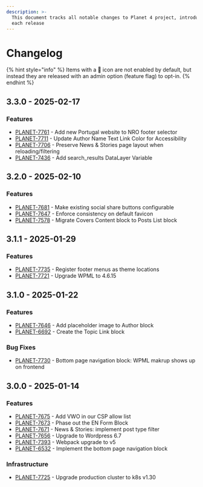 ```yaml
---
description: >-
  This document tracks all notable changes to Planet 4 project, introduced on
  each release
---
```


# Changelog

{% hint style="info" %}
Items with a 🔑 icon are not enabled by default, but instead they are released with an admin option (feature flag) to opt-in.
{% endhint %}

## 3.3.0 - 2025-02-17

### Features

- [PLANET-7761](https://jira.greenpeace.org/browse/PLANET-7761) - Add new Portugal website to NRO footer selector
- [PLANET-7711](https://jira.greenpeace.org/browse/PLANET-7711) - Update Author Name Text Link Color for Accessibility
- [PLANET-7706](https://jira.greenpeace.org/browse/PLANET-7706) - Preserve News & Stories page layout when reloading/filtering
- [PLANET-7436](https://jira.greenpeace.org/browse/PLANET-7436) - Add search_results DataLayer Variable

## 3.2.0 - 2025-02-10

### Features

- [PLANET-7681](https://jira.greenpeace.org/browse/PLANET-7681) - Make existing social share buttons configurable
- [PLANET-7647](https://jira.greenpeace.org/browse/PLANET-7647) - Enforce consistency on default favicon
- [PLANET-7578](https://jira.greenpeace.org/browse/PLANET-7578) - Migrate Covers Content block to Posts List block

## 3.1.1 - 2025-01-29

### Features

- [PLANET-7735](https://jira.greenpeace.org/browse/PLANET-7735) - Register footer menus as theme locations
- [PLANET-7721](https://jira.greenpeace.org/browse/PLANET-7721) - Upgrade WPML to 4.6.15

## 3.1.0 - 2025-01-22

### Features

- [PLANET-7646](https://jira.greenpeace.org/browse/PLANET-7646) - Add placeholder image to Author block
- [PLANET-6692](https://jira.greenpeace.org/browse/PLANET-6692) - Create the Topic Link block

### Bug Fixes

- [PLANET-7730](https://jira.greenpeace.org/browse/PLANET-7730) - Bottom page navigation block: WPML makrup shows up on frontend

## 3.0.0 - 2025-01-14

### Features

* [PLANET-7675](https://jira.greenpeace.org/browse/PLANET-7675) - Add VWO in our CSP allow list
* [PLANET-7673](https://jira.greenpeace.org/browse/PLANET-7673) - Phase out the EN Form Block
* [PLANET-7671](https://jira.greenpeace.org/browse/PLANET-7671) - News & Stories: implement post type filter
* [PLANET-7656](https://jira.greenpeace.org/browse/PLANET-7656) - Upgrade to Wordpress 6.7
* [PLANET-7393](https://jira.greenpeace.org/browse/PLANET-7393) - Webpack upgrade to v5
* [PLANET-6532](https://jira.greenpeace.org/browse/PLANET-6532) - Implement the bottom page navigation block

### Infrastructure

* [PLANET-7725](https://jira.greenpeace.org/browse/PLANET-7725) - Upgrade production cluster to k8s v1.30
